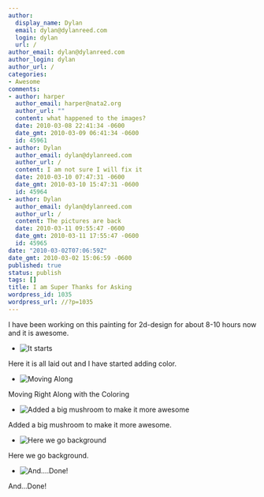 ```yaml
---
author:
  display_name: Dylan
  email: dylan@dylanreed.com
  login: dylan
  url: /
author_email: dylan@dylanreed.com
author_login: dylan
author_url: /
categories:
- Awesome
comments:
- author: harper
  author_email: harper@nata2.org
  author_url: ""
  content: what happened to the images?
  date: 2010-03-08 22:41:34 -0600
  date_gmt: 2010-03-09 06:41:34 -0600
  id: 45961
- author: Dylan
  author_email: dylan@dylanreed.com
  author_url: /
  content: I am not sure I will fix it
  date: 2010-03-10 07:47:31 -0600
  date_gmt: 2010-03-10 15:47:31 -0600
  id: 45964
- author: Dylan
  author_email: dylan@dylanreed.com
  author_url: /
  content: The pictures are back
  date: 2010-03-11 09:55:47 -0600
  date_gmt: 2010-03-11 17:55:47 -0600
  id: 45965
date: "2010-03-02T07:06:59Z"
date_gmt: 2010-03-02 15:06:59 -0600
published: true
status: publish
tags: []
title: I am Super Thanks for Asking
wordpress_id: 1035
wordpress_url: //?p=1035
---
```


I have been working on this painting for 2d-design for about 8-10 hours now and it is awesome.

  * ![][1]
  


   [1]: http://farm5.static.flickr.com/4019/4424617781_f6195b229f_b.jpg (It starts)

  
Here it is all laid out and I have started adding color.

  * ![][2]
  


   [2]: http://farm3.static.flickr.com/2751/4425384288_bd039ca62f_b.jpg (Moving Along)

  
Moving Right Along with the Coloring

  * ![][3]
  


   [3]: http://farm5.static.flickr.com/4052/4424618743_d779b4fbf3_b.jpg (Added a big mushroom to make it more awesome)

  
Added a big mushroom to make it more awesome.

  * ![][4]
  


   [4]: http://farm3.static.flickr.com/2682/4425385268_0c01ba2039_b.jpg (Here we go background)

  
Here we go background.

  * ![][5]
  


   [5]: http://farm3.static.flickr.com/2785/4424619417_c42649af5d_b.jpg (And....Done!)

  
And...Done!

